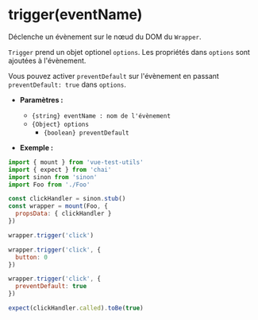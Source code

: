 # trigger(eventName)

Déclenche un évènement sur le nœud du DOM du `Wrapper`.

`Trigger` prend un objet optionel `options`. Les propriétés dans `options` sont ajoutées à l'évènement.

Vous pouvez activer `preventDefault` sur l'évènement en passant `preventDefault: true` dans `options`.

- **Paramètres :**
  - `{string} eventName : nom de l'évènement`
  - `{Object} options`
    - `{boolean} preventDefault`

- **Exemple :**

```js
import { mount } from 'vue-test-utils'
import { expect } from 'chai'
import sinon from 'sinon'
import Foo from './Foo'

const clickHandler = sinon.stub()
const wrapper = mount(Foo, {
  propsData: { clickHandler }
})

wrapper.trigger('click')

wrapper.trigger('click', {
  button: 0
})

wrapper.trigger('click', {
  preventDefault: true
})

expect(clickHandler.called).toBe(true)
```
